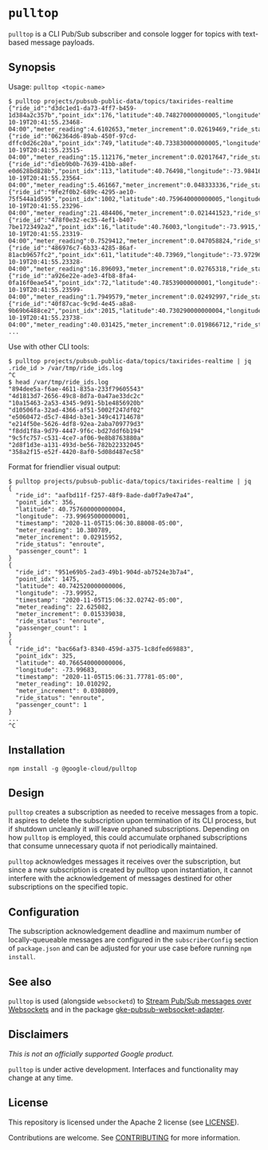 
# `pulltop`

`pulltop` is a CLI Pub/Sub subscriber and console logger for topics with text-based message payloads.

## Synopsis

Usage: `pulltop <topic-name>`


```
$ pulltop projects/pubsub-public-data/topics/taxirides-realtime
{"ride_id":"d3dc1ed1-da73-4ff7-b459-1d384a2c357b","point_idx":176,"latitude":40.748270000000005,"longitude":-74.00376,"timestamp":"2020-10-19T20:41:55.23468-04:00","meter_reading":4.6102653,"meter_increment":0.02619469,"ride_status":"enroute","passenger_count":1}
{"ride_id":"062364d6-89ab-450f-97cd-dffc0d26c20a","point_idx":749,"latitude":40.733830000000005,"longitude":-73.98851,"timestamp":"2020-10-19T20:41:55.23515-04:00","meter_reading":15.112176,"meter_increment":0.02017647,"ride_status":"enroute","passenger_count":1}
{"ride_id":"d1eb9b0b-7639-41bb-a8ef-e0d628bd828b","point_idx":113,"latitude":40.76498,"longitude":-73.98416,"timestamp":"2020-10-19T20:41:55.23564-04:00","meter_reading":5.461667,"meter_increment":0.048333336,"ride_status":"enroute","passenger_count":2}
{"ride_id":"9fe2f0b2-689c-4295-ae10-75f544a1d595","point_idx":1002,"latitude":40.759640000000005,"longitude":-73.95788,"timestamp":"2020-10-19T20:41:55.23296-04:00","meter_reading":21.484406,"meter_increment":0.021441523,"ride_status":"enroute","passenger_count":6}
{"ride_id":"478f0e32-ec35-4ef1-b407-7be1723492a2","point_idx":16,"latitude":40.76003,"longitude":-73.9915,"timestamp":"2020-10-19T20:41:55.23319-04:00","meter_reading":0.7529412,"meter_increment":0.047058824,"ride_status":"enroute","passenger_count":1}
{"ride_id":"486976c7-6b33-4285-86af-81acb9657fc2","point_idx":611,"latitude":40.73969,"longitude":-73.97296,"timestamp":"2020-10-19T20:41:55.23328-04:00","meter_reading":16.896093,"meter_increment":0.02765318,"ride_status":"enroute","passenger_count":2}
{"ride_id":"a926e22e-ade3-4fb8-8fa4-0fa16f0eae54","point_idx":72,"latitude":40.78539000000001,"longitude":-73.98363,"timestamp":"2020-10-19T20:41:55.23599-04:00","meter_reading":1.7949579,"meter_increment":0.02492997,"ride_status":"enroute","passenger_count":1}
{"ride_id":"40f87cac-9c9d-4e45-a8a8-9b69b6488ce2","point_idx":2015,"latitude":40.730290000000004,"longitude":-73.91291000000001,"timestamp":"2020-10-19T20:41:55.23738-04:00","meter_reading":40.031425,"meter_increment":0.019866712,"ride_status":"enroute","passenger_count":2}
...
```

Use with other CLI tools:

```
$ pulltop projects/pubsub-public-data/topics/taxirides-realtime | jq .ride_id > /var/tmp/ride_ids.log 
^C
$ head /var/tmp/ride_ids.log 
"894dee5a-f6ae-4611-835a-233f79605543"
"4d1813d7-2656-49c8-8d7a-0a47ae33dc2c"
"10a15463-2a53-4345-9d91-5b1e4856920b"
"d10506fa-32ad-4366-af51-5002f247df02"
"e5060472-d5c7-484d-b3e1-349c41714678"
"e214f50e-5626-4df8-92ea-2aba709779d3"
"f8dd1f8a-9d79-4447-9f6c-bd27ddf6b194"
"9c5fc757-c531-4ce7-af06-9e8b8763880a"
"2d8f1d3e-a131-493d-be56-782b22332045"
"358a2f15-e52f-4420-8af0-5d08d487ec58"
```

Format for friendlier visual output:

```
$ pulltop projects/pubsub-public-data/topics/taxirides-realtime | jq
{
  "ride_id": "aafbd11f-f257-48f9-8ade-da0f7a9e47a4",
  "point_idx": 356,
  "latitude": 40.757600000000004,
  "longitude": -73.99695000000001,
  "timestamp": "2020-11-05T15:06:30.88008-05:00",
  "meter_reading": 10.380789,
  "meter_increment": 0.02915952,
  "ride_status": "enroute",
  "passenger_count": 1
}
{
  "ride_id": "951e69b5-2ad3-49b1-904d-ab7524e3b7a4",
  "point_idx": 1475,
  "latitude": 40.742520000000006,
  "longitude": -73.99952,
  "timestamp": "2020-11-05T15:06:32.02742-05:00",
  "meter_reading": 22.625082,
  "meter_increment": 0.015339038,
  "ride_status": "enroute",
  "passenger_count": 1
}
{
  "ride_id": "bac66af3-8340-459d-a375-1c8dfed69883",
  "point_idx": 325,
  "latitude": 40.766540000000006,
  "longitude": -73.99683,
  "timestamp": "2020-11-05T15:06:31.77781-05:00",
  "meter_reading": 10.010292,
  "meter_increment": 0.0308009,
  "ride_status": "enroute",
  "passenger_count": 1
}
...
^C
```

## Installation

`npm install -g @google-cloud/pulltop`

## Design

`pulltop` creates a subscription as needed to receive messages from a topic. It aspires to delete the subscription upon termination of its CLI process, but if shutdown uncleanly it *will* leave orphaned subscriptions. Depending on how `pulltop` is employed, this could accumulate orphaned subscriptions that consume unnecessary quota if not periodically maintained.

`pulltop` acknowledges messages it receives over the subscription,
but since a new subscription is created by pulltop upon instantiation,
it cannot interfere with the acknowledgement of messages destined for
other subscriptions on the specified topic.

## Configuration

The subscription acknowledgement deadline and maximum number of locally-queueable messages are
configured in the `subscriberConfig` section of `package.json` and
can be adjusted for your use case before running `npm install`.

## See also

`pulltop` is used (alongside `websocketd`) to [Stream Pub/Sub messages over Websockets](https://cloud.google.com/solutions/streaming-cloud-pub-sub-messages-over-websockets) and in the package [gke-pubsub-websocket-adapter](https://github.com/GoogleCloudPlatform/gke-pubsub-websocket-adapter).

## Disclaimers

_This is not an officially supported Google product._

`pulltop` is under active development. Interfaces and functionality may change at any time.

## License

This repository  is licensed under the Apache 2 license (see [LICENSE](LICENSE.txt)).

Contributions are welcome. See [CONTRIBUTING](CONTRIBUTING.md) for more information.
